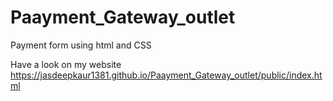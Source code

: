 # Paayment_Gateway_outlet
Payment form using html and CSS

Have a look on my website
https://jasdeepkaur1381.github.io/Paayment_Gateway_outlet/public/index.html
